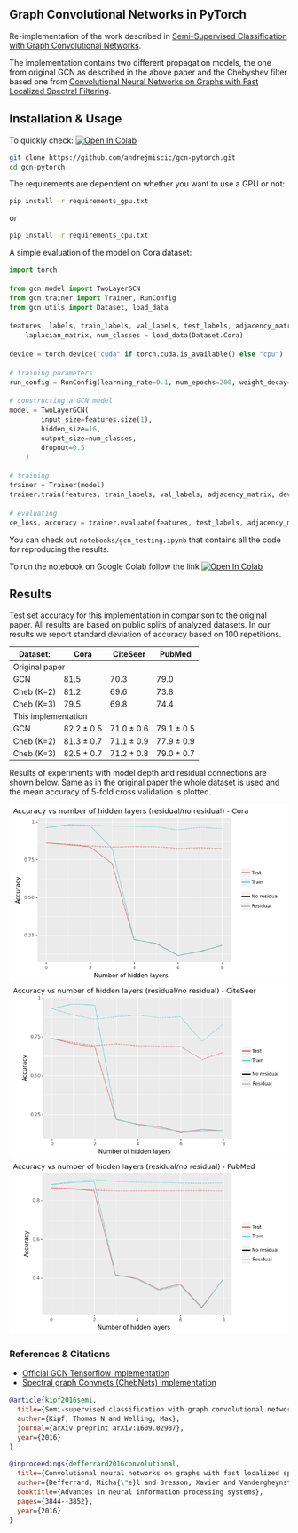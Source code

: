 ## Graph Convolutional Networks in PyTorch

Re-implementation of the work described in [Semi-Supervised Classification with Graph Convolutional Networks](https://arxiv.org/abs/1609.02907).

The implementation contains two different propagation models, the one from original GCN as described in the above paper and the Chebyshev filter based one from [Convolutional Neural Networks on Graphs with Fast Localized Spectral Filtering](https://arxiv.org/abs/1606.09375).

## Installation & Usage

To quickly check: [![Open In Colab](https://colab.research.google.com/assets/colab-badge.svg)](https://colab.research.google.com/github/andrejmiscic/gcn-pytorch/blob/main/notebooks/gcn_testing.ipynb)

```bash
git clone https://github.com/andrejmiscic/gcn-pytorch.git
cd gcn-pytorch
```

The requirements are dependent on whether you want to use a GPU or not:

```bash
pip install -r requirements_gpu.txt
```
or
```bash
pip install -r requirements_cpu.txt
```

A simple evaluation of the model on Cora dataset:

```python
import torch

from gcn.model import TwoLayerGCN
from gcn.trainer import Trainer, RunConfig
from gcn.utils import Dataset, load_data

features, labels, train_labels, val_labels, test_labels, adjacency_matrix, \
    laplacian_matrix, num_classes = load_data(Dataset.Cora)
    
device = torch.device("cuda" if torch.cuda.is_available() else "cpu")

# training parameters
run_config = RunConfig(learning_rate=0.1, num_epochs=200, weight_decay=5e-4, output_dir="gcn/")

# constructing a GCN model
model = TwoLayerGCN(
        input_size=features.size(1),
        hidden_size=16,
        output_size=num_classes,
        dropout=0.5
    )

# training
trainer = Trainer(model)
trainer.train(features, train_labels, val_labels, adjacency_matrix, device, run_config, log=False)

# evaluating
ce_loss, accuracy = trainer.evaluate(features, test_labels, adjacency_matrix, device)
```

You can check out `notebooks/gcn_testing.ipynb` that contains all the code for reproducing the results.

To run the notebook on Google Colab follow the link 
[![Open In Colab](https://colab.research.google.com/assets/colab-badge.svg)](https://colab.research.google.com/github/andrejmiscic/gcn-pytorch/blob/main/notebooks/gcn_testing.ipynb)

## Results

Test set accuracy for this implementation in comparison to the original paper. All results are based on public splits of analyzed datasets.
In our results we report standard deviation of accuracy based on 100 repetitions.

<table>
<thead>
  <tr>
    <th>Dataset:</th>
    <th>Cora</th>
    <th>CiteSeer</th>
    <th>PubMed</th>
  </tr>
</thead>
<tbody>
  <tr>
    <td colspan="4">Original paper</td>
  </tr>
  <tr>
    <td>GCN</td>
    <td>81.5</td>
    <td>70.3</td>
    <td>79.0</td>
  </tr>
  <tr>
    <td>Cheb (K=2)</td>
    <td>81.2</td>
    <td>69.6</td>
    <td>73.8</td>
  </tr>
  <tr>
    <td>Cheb (K=3)</td>
    <td>79.5</td>
    <td>69.8</td>
    <td>74.4</td>
  </tr>
  <tr>
    <td colspan="4">This implementation</td>
  </tr>
  <tr>
    <td>GCN</td>
    <td>82.2 ± 0.5</td>
    <td>71.0 ± 0.6</td>
    <td>79.1 ± 0.5</td>
  </tr>
  <tr>
    <td>Cheb (K=2)</td>
    <td>81.3 ± 0.7</td>
    <td>71.1 ± 0.9</td>
    <td>77.9 ± 0.9</td>
  </tr>
  <tr>
    <td>Cheb (K=3)</td>
    <td>82.5 ± 0.7</td>
    <td>71.2 ± 0.8</td>
    <td>79.0 ± 0.7</td>
  </tr>
</tbody>
</table>

Results of experiments with model depth and residual connections are shown below. Same as in the original paper the whole dataset is used and the mean accuracy of 5-fold cross validation is plotted.

<p float="left">
  <img src="./cora.png" width="600" />
  <img src="./citeseer.png" width="600" /> 
  <img src="./pubmed.png" width="600" />
</p>

### References & Citations

* [Official GCN Tensorflow implementation](https://github.com/tkipf/gcn)
* [Spectral graph Convnets (ChebNets) implementation](https://github.com/xbresson/spectral_graph_convnets)

```bibtex
@article{kipf2016semi,
  title={Semi-supervised classification with graph convolutional networks},
  author={Kipf, Thomas N and Welling, Max},
  journal={arXiv preprint arXiv:1609.02907},
  year={2016}
}
```

```bibtex
@inproceedings{defferrard2016convolutional,
  title={Convolutional neural networks on graphs with fast localized spectral filtering},
  author={Defferrard, Micha{\"e}l and Bresson, Xavier and Vandergheynst, Pierre},
  booktitle={Advances in neural information processing systems},
  pages={3844--3852},
  year={2016}
}
```

